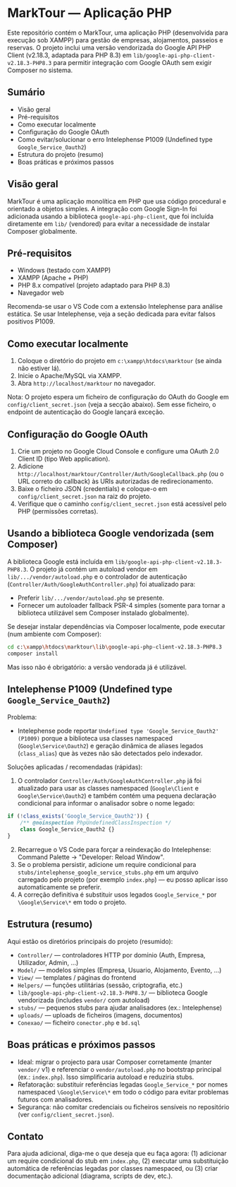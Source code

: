 # MarkTour — Aplicação PHP

Este repositório contém o MarkTour, uma aplicação PHP (desenvolvida para execução sob XAMPP) para gestão de empresas, alojamentos, passeios e reservas. O projeto inclui uma versão vendorizada do Google API PHP Client (v2.18.3, adaptada para PHP 8.3) em `lib/google-api-php-client-v2.18.3-PHP8.3` para permitir integração com Google OAuth sem exigir Composer no sistema.

## Sumário
- Visão geral
- Pré-requisitos
- Como executar localmente
- Configuração do Google OAuth
- Como evitar/solucionar o erro Intelephense P1009 (Undefined type `Google_Service_Oauth2`)
- Estrutura do projeto (resumo)
- Boas práticas e próximos passos

## Visão geral
MarkTour é uma aplicação monolítica em PHP que usa código procedural e orientado a objetos simples. A integração com Google Sign-In foi adicionada usando a biblioteca `google-api-php-client`, que foi incluída diretamente em `lib/` (vendored) para evitar a necessidade de instalar Composer globalmente.

## Pré-requisitos
- Windows (testado com XAMPP)
- XAMPP (Apache + PHP)
- PHP 8.x compatível (projeto adaptado para PHP 8.3)
- Navegador web

Recomenda-se usar o VS Code com a extensão Intelephense para análise estática. Se usar Intelephense, veja a seção dedicada para evitar falsos positivos P1009.

## Como executar localmente
1. Coloque o diretório do projeto em `c:\xampp\htdocs\marktour` (se ainda não estiver lá).
2. Inicie o Apache/MySQL via XAMPP.
3. Abra `http://localhost/marktour` no navegador.

Nota: O projeto espera um ficheiro de configuração do OAuth do Google em `config/client_secret.json` (veja a secção abaixo). Sem esse ficheiro, o endpoint de autenticação do Google lançará exceção.

## Configuração do Google OAuth
1. Crie um projeto no Google Cloud Console e configure uma OAuth 2.0 Client ID (tipo Web application).
2. Adicione `http://localhost/marktour/Controller/Auth/GoogleCallback.php` (ou o URL correto do callback) às URIs autorizadas de redirecionamento.
3. Baixe o ficheiro JSON (credentials) e coloque-o em `config/client_secret.json` na raiz do projeto.
4. Verifique que o caminho `config/client_secret.json` está acessível pelo PHP (permissões corretas).

## Usando a biblioteca Google vendorizada (sem Composer)
A biblioteca Google está incluída em `lib/google-api-php-client-v2.18.3-PHP8.3`. O projeto já contém um autoload vendor em `lib/.../vendor/autoload.php` e o controlador de autenticação (`Controller/Auth/GoogleAuthController.php`) foi atualizado para:
- Preferir `lib/.../vendor/autoload.php` se presente.
- Fornecer um autoloader fallback PSR-4 simples (somente para tornar a biblioteca utilizável sem Composer instalado globalmente).

Se desejar instalar dependências via Composer localmente, pode executar (num ambiente com Composer):

```bash
cd c:\xampp\htdocs\marktour\lib\google-api-php-client-v2.18.3-PHP8.3
composer install
```

Mas isso não é obrigatório: a versão vendorada já é utilizável.

## Intelephense P1009 (Undefined type `Google_Service_Oauth2`)
Problema:
- Intelephense pode reportar `Undefined type 'Google_Service_Oauth2' (P1009)` porque a biblioteca usa classes namespaced (`Google\Service\Oauth2`) e geração dinâmica de aliases legados (`class_alias`) que às vezes não são detectados pelo indexador.

Soluções aplicadas / recomendadas (rápidas):
1. O controlador `Controller/Auth/GoogleAuthController.php` já foi atualizado para usar as classes namespaced (`Google\Client` e `Google\Service\Oauth2`) e também contém uma pequena declaração condicional para informar o analisador sobre o nome legado:

```php
if (!class_exists('Google_Service_Oauth2')) {
    /** @noinspection PhpUndefinedClassInspection */
    class Google_Service_Oauth2 {}
}
```

2. Recarregue o VS Code para forçar a reindexação do Intelephense: Command Palette → "Developer: Reload Window".
3. Se o problema persistir, adicione um require condicional para `stubs/intelephense_google_service_stubs.php` em um arquivo carregado pelo projeto (por exemplo `index.php`) — eu posso aplicar isso automaticamente se preferir.
4. A correção definitiva é substituir usos legados `Google_Service_*` por `\Google\Service\*` em todo o projeto.

## Estrutura (resumo)
Aqui estão os diretórios principais do projeto (resumido):

- `Controller/` — controladores HTTP por domínio (Auth, Empresa, Utilizador, Admin, ...)
- `Model/` — modelos simples (Empresa, Usuario, Alojamento, Evento, ...)
- `View/` — templates / páginas do frontend
- `Helpers/` — funções utilitárias (sessão, criptografia, etc.)
- `lib/google-api-php-client-v2.18.3-PHP8.3/` — biblioteca Google vendorizada (includes `vendor/` com autoload)
- `stubs/` — pequenos stubs para ajudar analisadores (ex.: Intelephense)
- `uploads/` — uploads de ficheiros (imagens, documentos)
- `Conexao/` — ficheiro `conector.php` e `bd.sql`

## Boas práticas e próximos passos
- Ideal: migrar o projecto para usar Composer corretamente (manter `vendor/` v1) e referenciar o `vendor/autoload.php` no bootstrap principal (ex.: `index.php`). Isso simplificaria autoload e reduziria stubs.
- Refatoração: substituir referências legadas `Google_Service_*` por nomes namespaced `\Google\Service\*` em todo o código para evitar problemas futuros com analisadores.
- Segurança: não comitar credenciais ou ficheiros sensíveis no repositório (ver `config/client_secret.json`).

## Contato
Para ajuda adicional, diga-me o que deseja que eu faça agora: (1) adicionar um require condicional do stub em `index.php`, (2) executar uma substituição automática de referências legadas por classes namespaced, ou (3) criar documentação adicional (diagrama, scripts de dev, etc.).
